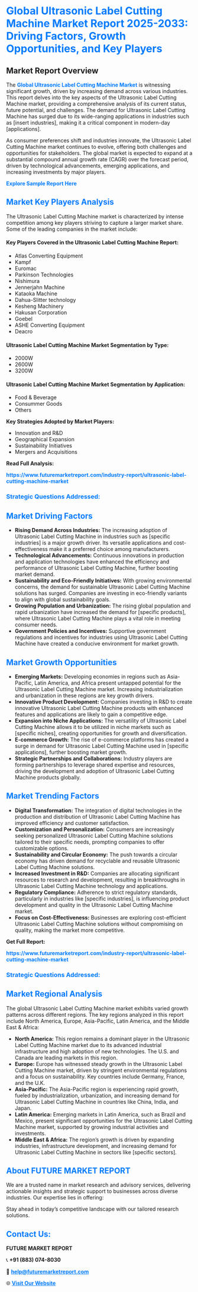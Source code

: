 <h1 style="color: #007BFF;">Global Ultrasonic Label Cutting Machine Market Report 2025-2033: Driving Factors, Growth Opportunities, and Key Players</h1>

<section id="overview">
<h2>Market Report Overview</h2>
<p>The <a href="https://www.futuremarketreport.com/industry-report/ultrasonic-label-cutting-machine-market" style="color: #007BFF; text-decoration: none;"><strong>Global Ultrasonic Label Cutting Machine Market</strong></a> is witnessing significant growth, driven by increasing demand across various industries. This report delves into the key aspects of the Ultrasonic Label Cutting Machine market, providing a comprehensive analysis of its current status, future potential, and challenges. The demand for Ultrasonic Label Cutting Machine has surged due to its wide-ranging applications in industries such as [insert industries], making it a critical component in modern-day [applications].</p>
<p>As consumer preferences shift and industries innovate, the Ultrasonic Label Cutting Machine market continues to evolve, offering both challenges and opportunities for stakeholders. The global market is expected to expand at a substantial compound annual growth rate (CAGR) over the forecast period, driven by technological advancements, emerging applications, and increasing investments by major players.</p>
</section>

<section id="overview">
<p><a href="https://www.futuremarketreport.com/request-sample/reportId=54835" style="color: #007BFF; text-decoration: none;"><strong>Explore Sample Report Here</strong></a></p>
</section>

<section id="key-players">
<h2 style="color: #007BFF;">Market Key Players Analysis</h2>
<p>The Ultrasonic Label Cutting Machine market is characterized by intense competition among key players striving to capture a larger market share. Some of the leading companies in the market include:</p>
<h4>Key Players Covered in the Ultrasonic Label Cutting Machine Report:</h4>
<ul><li>Atlas Converting Equipment</li><li>Kampf</li><li>Euromac</li><li>Parkinson Technologies</li><li>Nishimura</li><li>Jennerjahn Machine</li><li>Kataoka Machine</li><li>Dahua-Slitter technology</li><li>Kesheng Machinery</li><li>Hakusan Corporation</li><li>Goebel</li><li>ASHE Converting Equipment</li><li>Deacro</li></ul>
<h4>Ultrasonic Label Cutting Machine Market Segmentation by Type:</h4>
<ul><li>2000W</li><li>2600W</li><li>3200W</li></ul>

<h4>Ultrasonic Label Cutting Machine Market Segmentation by Application:</h4>
<ul><li>Food &amp; Beverage</li><li>Consummer Goods</li><li>Others</li></ul>
<p><strong>Key Strategies Adopted by Market Players:</strong></p>
<ul>
<li>Innovation and R&D</li>
<li>Geographical Expansion</li>
<li>Sustainability Initiatives</li>
<li>Mergers and Acquisitions</li>
</ul>
</section>

<section>
<p><strong>Read Full Analysis: </strong></p><a href="https://www.futuremarketreport.com/industry-report/ultrasonic-label-cutting-machine-market" style="color: #007BFF; text-decoration: none;"><strong>https://www.futuremarketreport.com/industry-report/ultrasonic-label-cutting-machine-market</strong></a>
<h3 style="color: #007BFF;">Strategic Questions Addressed:</h3>
</section>

<section id="driving-factors">
<h2 style="color: #007BFF;">Market Driving Factors</h2>
<ul>
<li><strong>Rising Demand Across Industries:</strong> The increasing adoption of Ultrasonic Label Cutting Machine in industries such as [specific industries] is a major growth driver. Its versatile applications and cost-effectiveness make it a preferred choice among manufacturers.</li>
<li><strong>Technological Advancements:</strong> Continuous innovations in production and application technologies have enhanced the efficiency and performance of Ultrasonic Label Cutting Machine, further boosting market demand.</li>
<li><strong>Sustainability and Eco-Friendly Initiatives:</strong> With growing environmental concerns, the demand for sustainable Ultrasonic Label Cutting Machine solutions has surged. Companies are investing in eco-friendly variants to align with global sustainability goals.</li>
<li><strong>Growing Population and Urbanization:</strong> The rising global population and rapid urbanization have increased the demand for [specific products], where Ultrasonic Label Cutting Machine plays a vital role in meeting consumer needs.</li>
<li><strong>Government Policies and Incentives:</strong> Supportive government regulations and incentives for industries using Ultrasonic Label Cutting Machine have created a conducive environment for market growth.</li>
</ul>
</section>

<section id="growth-opportunities">
<h2 style="color: #007BFF;">Market Growth Opportunities</h2>
<ul>
<li><strong>Emerging Markets:</strong> Developing economies in regions such as Asia-Pacific, Latin America, and Africa present untapped potential for the Ultrasonic Label Cutting Machine market. Increasing industrialization and urbanization in these regions are key growth drivers.</li>
<li><strong>Innovative Product Development:</strong> Companies investing in R&D to create innovative Ultrasonic Label Cutting Machine products with enhanced features and applications are likely to gain a competitive edge.</li>
<li><strong>Expansion into Niche Applications:</strong> The versatility of Ultrasonic Label Cutting Machine allows it to be utilized in niche markets such as [specific niches], creating opportunities for growth and diversification.</li>
<li><strong>E-commerce Growth:</strong> The rise of e-commerce platforms has created a surge in demand for Ultrasonic Label Cutting Machine used in [specific applications], further boosting market growth.</li>
<li><strong>Strategic Partnerships and Collaborations:</strong> Industry players are forming partnerships to leverage shared expertise and resources, driving the development and adoption of Ultrasonic Label Cutting Machine products globally.</li>
</ul>
</section>

<section id="trending-factors">
<h2 style="color: #007BFF;">Market Trending Factors</h2>
<ul>
<li><strong>Digital Transformation:</strong> The integration of digital technologies in the production and distribution of Ultrasonic Label Cutting Machine has improved efficiency and customer satisfaction.</li>
<li><strong>Customization and Personalization:</strong> Consumers are increasingly seeking personalized Ultrasonic Label Cutting Machine solutions tailored to their specific needs, prompting companies to offer customizable options.</li>
<li><strong>Sustainability and Circular Economy:</strong> The push towards a circular economy has driven demand for recyclable and reusable Ultrasonic Label Cutting Machine solutions.</li>
<li><strong>Increased Investment in R&D:</strong> Companies are allocating significant resources to research and development, resulting in breakthroughs in Ultrasonic Label Cutting Machine technology and applications.</li>
<li><strong>Regulatory Compliance:</strong> Adherence to strict regulatory standards, particularly in industries like [specific industries], is influencing product development and quality in the Ultrasonic Label Cutting Machine market.</li>
<li><strong>Focus on Cost-Effectiveness:</strong> Businesses are exploring cost-efficient Ultrasonic Label Cutting Machine solutions without compromising on quality, making the market more competitive.</li>
</ul>
</section>

<section>
<p><strong>Get Full Report: </strong></p><a href="https://www.futuremarketreport.com/industry-report/ultrasonic-label-cutting-machine-market" style="color: #007BFF; text-decoration: none;"><strong>https://www.futuremarketreport.com/industry-report/ultrasonic-label-cutting-machine-market</strong></a>
<h3 style="color: #007BFF;">Strategic Questions Addressed:</h3>
</section>


<section id="regional-analysis">
<h2 style="color: #007BFF;">Market Regional Analysis</h2>
<p>The global Ultrasonic Label Cutting Machine market exhibits varied growth patterns across different regions. The key regions analyzed in this report include North America, Europe, Asia-Pacific, Latin America, and the Middle East & Africa:</p>
<ul>
<li><strong>North America:</strong> This region remains a dominant player in the Ultrasonic Label Cutting Machine market due to its advanced industrial infrastructure and high adoption of new technologies. The U.S. and Canada are leading markets in this region.</li>
<li><strong>Europe:</strong> Europe has witnessed steady growth in the Ultrasonic Label Cutting Machine market, driven by stringent environmental regulations and a focus on sustainability. Key countries include Germany, France, and the U.K.</li>
<li><strong>Asia-Pacific:</strong> The Asia-Pacific region is experiencing rapid growth, fueled by industrialization, urbanization, and increasing demand for Ultrasonic Label Cutting Machine in countries like China, India, and Japan.</li>
<li><strong>Latin America:</strong> Emerging markets in Latin America, such as Brazil and Mexico, present significant opportunities for the Ultrasonic Label Cutting Machine market, supported by growing industrial activities and investments.</li>
<li><strong>Middle East & Africa:</strong> The region’s growth is driven by expanding industries, infrastructure development, and increasing demand for Ultrasonic Label Cutting Machine in sectors like [specific sectors].</li>
</ul>
</section>

<footer>
<h2 style="color: #007BFF;">About FUTURE MARKET REPORT</h2>
<p>We are a trusted name in market research and advisory services, delivering actionable insights and strategic support to businesses across diverse industries. Our expertise lies in offering:</p>

<p>Stay ahead in today’s competitive landscape with our tailored research solutions.</p>

<h2 style="color: #007BFF;">Contact Us:</h2>
<p><strong>FUTURE MARKET REPORT</strong></p>
<p>📞 <strong>+91 (883) 074-8030</strong></p>
<p>📧 <strong><a href="mailto:help@futuremarketreport.com" style="color: #007BFF;">help@futuremarketreport.com</a></strong></p>
<p>🌐 <strong><a href="https://www.futuremarketreport.com/" style="color: #007BFF;">Visit Our Website</a></strong></p>
</footer>